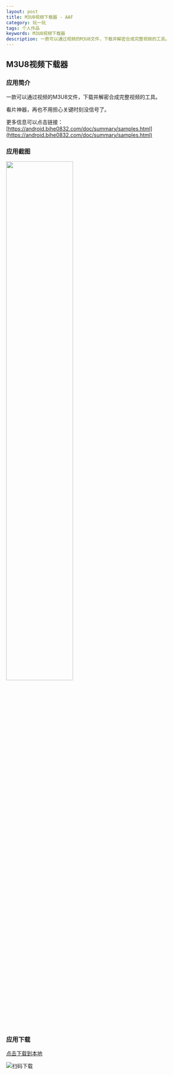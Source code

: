 ```yaml
---
layout: post
title: M3U8视频下载器 - AAF
category: 玩一玩
tags: 个人作品
keywords: M3U8视频下载器
description: 一款可以通过视频的M3U8文件，下载并解密合成完整视频的工具。
---
```


## M3U8视频下载器

### 应用简介
    
一款可以通过视频的M3U8文件，下载并解密合成完整视频的工具。

看片神器，再也不用担心关键时刻没信号了。

更多信息可以点击链接：[https://android.bihe0832.com/doc/summary/samples.html](https://android.bihe0832.com/doc/summary/samples.html)

### 应用截图

<img src="https://android.bihe0832.com/doc/summary/m3u8.png" width="60%" />

### 应用下载

[点击下载到本地](https://cdn.bihe0832.com/app/release/ZM3U8_official.apk)

![扫码下载](https://api.qrserver.com/v1/create-qr-code/?size=120x120&data=https://cdn.bihe0832.com/app/release/ZM3U8_official.apk)


    
            